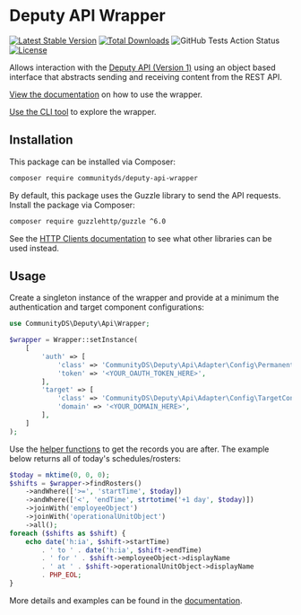 # Deputy API Wrapper

[![Latest Stable Version](https://img.shields.io/packagist/v/communityds/deputy-api-wrapper.svg)](https://packagist.org/packages/communityds/deputy-api-wrapper)
[![Total Downloads](https://img.shields.io/packagist/dt/communityds/deputy-api-wrapper.svg)](https://packagist.org/packages/communityds/deputy-api-wrapper)
![GitHub Tests Action Status](https://img.shields.io/github/actions/workflow/status/communityds/deputy-api-wrapper/run-tests.yml?branch=master)
[![License](https://img.shields.io/github/license/communityds/deputy-api-wrapper.svg)](LICENSE)

Allows interaction with the [Deputy API (Version 1)](https://www.deputy.com/api-doc/Welcome) using an object based interface that abstracts sending and receiving content from the REST API.

[View the documentation](docs/index.md) on how to use the wrapper.

[Use the CLI tool](https://github.com/communityds/deputy-api-console) to explore the wrapper.

## Installation

This package can be installed via Composer:

```bash
composer require communityds/deputy-api-wrapper
```

By default, this package uses the Guzzle library to send the API requests.
Install the package via Composer:

```bash
composer require guzzlehttp/guzzle ^6.0
```

See the [HTTP Clients documentation](docs/http_clients.md) to see what other libraries can be used instead.

## Usage

Create a singleton instance of the wrapper and provide at a minimum the authentication and target component configurations:

```php
use CommunityDS\Deputy\Api\Wrapper;

$wrapper = Wrapper::setInstance(
    [
        'auth' => [
            'class' => 'CommunityDS\Deputy\Api\Adapter\Config\PermanentToken',
            'token' => '<YOUR_OAUTH_TOKEN_HERE>',
        ],
        'target' => [
            'class' => 'CommunityDS\Deputy\Api\Adapter\Config\TargetConfig',
            'domain' => '<YOUR_DOMAIN_HERE>',
        ],
    ]
);
```

Use the [helper functions](docs/resources.md) to get the records you are after.
The example below returns all of today's schedules/rosters:

```php
$today = mktime(0, 0, 0);
$shifts = $wrapper->findRosters()
    ->andWhere(['>=', 'startTime', $today])
    ->andWhere(['<', 'endTime', strtotime('+1 day', $today)])
    ->joinWith('employeeObject')
    ->joinWith('operationalUnitObject')
    ->all();
foreach ($shifts as $shift) {
    echo date('h:ia', $shift->startTime)
        . ' to ' . date('h:ia', $shift->endTime)
        . ' for ' . $shift->employeeObject->displayName
        . ' at ' . $shift->operationalUnitObject->displayName
        . PHP_EOL;
}
```

More details and examples can be found in the [documentation](docs/index.md).

